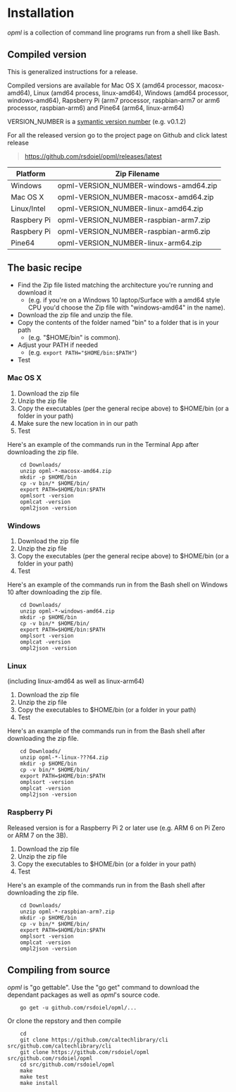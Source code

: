 
# Installation

*opml* is a collection of command line programs run from a shell like Bash. 

## Compiled version

This is generalized instructions for a release. 

Compiled versions are available for Mac OS X (amd64 processor, macosx-amd64), Linux (amd64 process, linux-amd64), 
Windows (amd64 processor, windows-amd64), Rapsberry Pi (arm7 processor, raspbian-arm7 or arm6 processor, raspbian-arm6) and Pine64 (arm64, linux-arm64)

VERSION_NUMBER is a [symantic version number](http://semver.org/) (e.g. v0.1.2)


For all the released version go to the project page on Github and click latest release

>    https://github.com/rsdoiel/opml/releases/latest


| Platform    | Zip Filename                               |
|-------------|--------------------------------------------|
| Windows     | opml-VERSION_NUMBER-windows-amd64.zip |
| Mac OS X    | opml-VERSION_NUMBER-macosx-amd64.zip  |
| Linux/Intel | opml-VERSION_NUMBER-linux-amd64.zip   |
| Raspbery Pi | opml-VERSION_NUMBER-raspbian-arm7.zip |
| Raspbery Pi | opml-VERSION_NUMBER-raspbian-arm6.zip |
| Pine64      | opml-VERSION_NUMBER-linux-arm64.zip |


## The basic recipe

+ Find the Zip file listed matching the architecture you're running and download it
    + (e.g. if you're on a Windows 10 laptop/Surface with a amd64 style CPU you'd choose the Zip file with "windows-amd64" in the name).
+ Download the zip file and unzip the file.  
+ Copy the contents of the folder named "bin" to a folder that is in your path 
    + (e.g. "$HOME/bin" is common).
+ Adjust your PATH if needed
    + (e.g. `export PATH="$HOME/bin:$PATH"`)
+ Test


### Mac OS X

1. Download the zip file
2. Unzip the zip file
3. Copy the executables (per the general recipe above) to $HOME/bin (or a folder in your path)
4. Make sure the new location in in our path
5. Test

Here's an example of the commands run in the Terminal App after downloading the 
zip file.

```shell
    cd Downloads/
    unzip opml-*-macosx-amd64.zip
    mkdir -p $HOME/bin
    cp -v bin/* $HOME/bin/
    export PATH=$HOME/bin:$PATH
    opmlsort -version
    opmlcat -version
    opml2json -version
```

### Windows

1. Download the zip file
2. Unzip the zip file
3. Copy the executables (per the general recipe above) to $HOME/bin (or a folder in your path)
4. Test

Here's an example of the commands run in from the Bash shell on Windows 10 after
downloading the zip file.

```shell
    cd Downloads/
    unzip opml-*-windows-amd64.zip
    mkdir -p $HOME/bin
    cp -v bin/* $HOME/bin/
    export PATH=$HOME/bin:$PATH
    omplsort -version
    omplcat -version
    ompl2json -version
```


### Linux 

(including linux-amd64 as well as linux-arm64)

1. Download the zip file
2. Unzip the zip file
3. Copy the executables to $HOME/bin (or a folder in your path)
4. Test

Here's an example of the commands run in from the Bash shell after
downloading the zip file.

```shell
    cd Downloads/
    unzip opml-*-linux-???64.zip
    mkdir -p $HOME/bin
    cp -v bin/* $HOME/bin/
    export PATH=$HOME/bin:$PATH
    omplsort -version
    omplcat -version
    ompl2json -version
```


### Raspberry Pi

Released version is for a Raspberry Pi 2 or later use (e.g. ARM 6 on Pi Zero or ARM 7 on the 3B).

1. Download the zip file
2. Unzip the zip file
3. Copy the executables to $HOME/bin (or a folder in your path)
4. Test

Here's an example of the commands run in from the Bash shell after
downloading the zip file.

```shell
    cd Downloads/
    unzip opml-*-raspbian-arm?.zip
    mkdir -p $HOME/bin
    cp -v bin/* $HOME/bin/
    export PATH=$HOME/bin:$PATH
    omplsort -version
    omplcat -version
    ompl2json -version
```


## Compiling from source

_opml_ is "go gettable".  Use the "go get" command to download the dependant packages
as well as _opml_'s source code.

```shell
    go get -u github.com/rsdoiel/opml/...
```

Or clone the repstory and then compile

```shell
    cd
    git clone https://github.com/caltechlibrary/cli src/github.com/caltechlibrary/cli
    git clone https://github.com/rsdoiel/opml src/github.com/rsdoiel/opml
    cd src/github.com/rsdoiel/opml
    make
    make test
    make install
```

